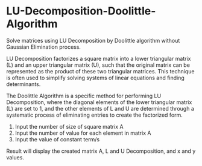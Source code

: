 # LU-Decomposition-Doolittle-Algorithm
Solve matrices using LU Decomposition by Doolittle algorithm without Gaussian Elimination process.

LU Decomposition factorizes a square matrix into a lower triangular matrix (L) and an upper triangular matrix (U), such that the original matrix can be represented as the product of these two triangular matrices. This technique is often used to simplify solving systems of linear equations and finding determinants.

The Doolittle Algorithm is a specific method for performing LU Decomposition, where the diagonal elements of the lower triangular matrix (L) are set to 1, and the other elements of L and U are determined through a systematic process of eliminating entries to create the factorized form.

1) Input the number of size of square matrix A
2) Input the number of value for each element in matrix A
3) Input the value of constant term/s

Result will display the created matrix A, L and U Decomposition, and x and y values.
